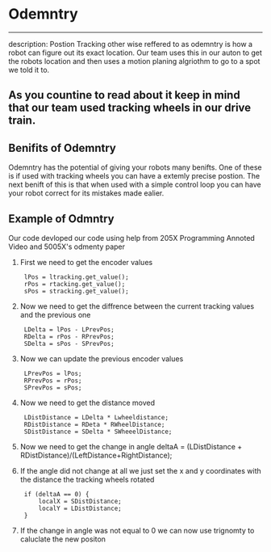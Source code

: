 # Odemntry 

---
description: Postion Tracking other wise reffered to as odemntry is how a robot can figure out its exact location. Our team uses this in our auton to get the robots location and then uses a motion planing algriothm to go to a spot we told it to. 

As you countine to read about it keep in mind that our team used tracking wheels in our drive train.
---

## Benifits of Odemntry

Odemntry has the potential of giving your robots many benifts. One of these is if used with tracking wheels you can have a extemly precise postion. The next benift of this is that when used with a simple control loop you can have your robot correct for its mistakes made ealier. 

## Example of Odmntry
Our code devloped our code using help from 205X Programming Annoted Video and 5005X's odmenty paper

1. First we need to get the encoder values
                    
        lPos = ltracking.get_value();
        rPos = rtacking.get_value();
        sPos = stracking.get_value();

2. Now we need to get the diffrence between the current tracking values and the previous one

        LDelta = lPos - LPrevPos;
        RDelta = rPos - RPrevPos;
        SDelta = sPos - SPrevPos;
3. Now we can update the previous encoder values

        LPrevPos = lPos;
        RPrevPos = rPos;
        SPrevPos = sPos;
4. Now we need to get the distance moved
        
        LDistDistance = LDelta * Lwheeldistance;
        RDistDistance = RDeta * RWheelDistance;
        SDistDistance = SDelta * SWheeelDistance;
5. Now we need to get the change in angle
        deltaA = (LDistDistance + RDistDistance)/(LeftDistance+RightDistance);
6. If the angle did not change at all we just set the x and y coordinates with the distance the tracking wheels rotated

        if (deltaA == 0) {
            localX = SDistDistance;
            localY = LDistDistance;
        }
7. If the change in angle was not equal to 0 we can now use trignomty to caluclate the new positon